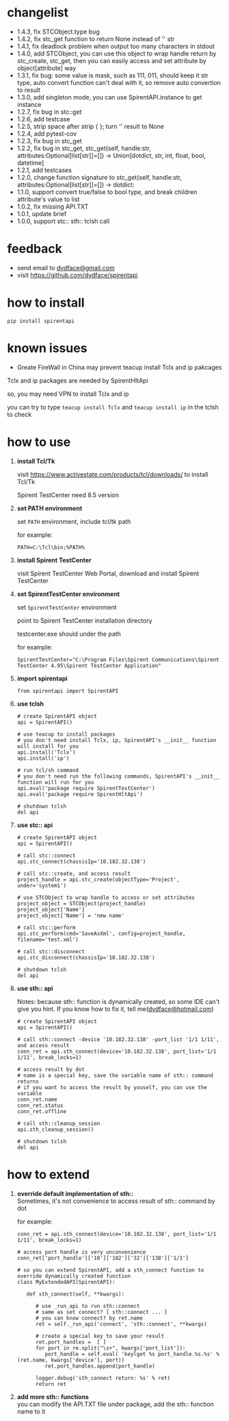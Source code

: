 # changelist
* 1.4.3,  fix STCObject.type bug
* 1.4.2,  fix stc_get function to return None instead of '' str
* 1.4.1,  fix deadlock problem when output too many characters in stdout
* 1.4.0,  add STCObject, you can use this object to wrap handle return by stc_create, stc_get, then you can easily access and set attribute by object[attribute] way
* 1.3.1,  fix bug: some value is mask, such as 111, 011, should keep it str type, auto convert function can't deal with it, so remove auto convertion to result
* 1.3.0,  add singleton mode, you can use SpirentAPI.instance to get instance
* 1.2.7,  fix bug in stc::get
* 1.2.6,  add testcase
* 1.2.5,  strip space after strip { }; turn '' result to None
* 1.2.4,  add pytest-cov
* 1.2.3,  fix bug in stc_get
* 1.2.2,  fix bug in stc_get, stc_get(self, handle:str, attributes:Optional[list[str]]=[]) -> Union[dotdict, str, int, float, bool, datetime]
* 1.2.1,  add testcases
* 1.2.0,  change function signature to stc_get(self, handle:str, attributes:Optional[list[str]]=[]) -> dotdict:
* 1.1.0,  support convert true/false to bool type, and break children attribute's value to list
* 1.0.2,  fix missing API.TXT
* 1.0.1,  update brief
* 1.0.0,  support stc:: sth:: tclsh call

# feedback
* send email to dvdface@gmail.com
* visit https://github.com/dvdface/spirentapi

# how to install
`pip install spirentapi`

# known issues
* Greate FireWall in China may prevent teacup install Tclx and ip pakcages<br/>

Tclx and ip packages are needed by SpirentHltApi<br/>

so, you may need VPN to install Tclx and ip<br/>

you can try to type `teacup install Tclx` and `teacup install ip` in the tclsh to check<br/>

# how to use
1. **install Tcl/Tk<br/>**
   
   visit https://www.activestate.com/products/tcl/downloads/  to install Tcl/Tk<br/>

   Spirent TestCenter need 8.5 version<br/>
2. **set PATH environment<br/>**

   set `PATH` environment, include tcl/tk path <br/>

   for example:<br/>

   `PATH=C:\Tcl\bin;%PATH%`<br/>
3. **install Spirent TestCenter<br/>**

   visit Spirent TestCenter Web Portal, download and install Spirent TestCenter<br/>
4. **set SpirentTestCenter environment<br/>**

   set `SpirentTestCenter` environment<br/>

   point to Spirent TestCenter installation directory<br/>

   testcenter.exe should under the path<br/>

   for example:<br/>

      `SpirentTestCenter="C:\Program Files\Spirent Communications\Spirent TestCenter 4.95\Spirent TestCenter Application"`<br/>
5. **import spirentapi**
    ```
    from spirentapi import SpirentAPI
    ```
6. **use tclsh**
    ```
    # create SpirentAPI object
    api = SpirentAPI()
    
    # use teacup to install packages
    # you don't need install Tclx, ip, SpirentAPI's __init__ function will install for you
    api.install('Tclx') 
    api.install('ip')

    # run tcl/sh command
    # you don't need run the following commands, SpirentAPI's __init__ function will run for you
    api.eval('package require SpirentTestCenter')
    api.eval('package require SpirentHltApi')

    # shutdown tclsh
    del api
    ```
7. **use stc:: api**
    ```
    # create SpirentAPI object
    api = SpirentAPI()

    # call stc::connect
    api.stc_connect(chassisIp='10.182.32.138')
    
    # call stc::create, and access result
    project_handle = api.stc_create(objectType='Project', under='system1')

    # use STCObject to wrap handle to access or set attributes
    project_object = STCObject(project_handle)
    project_object['Name']
    project_object['Name'] = 'new name'
    
    # call stc::perform
    api.stc_perform(cmd='SaveAsXml', config=project_handle, filename='test.xml')
    
    # call stc::disconnect
    api.stc_disconnect(chassisIp='10.182.32.138')

    # shutdown tclsh
    del api
    ```
8. **use sth:: api**
   
   Notes: because sth:: function is dynamically created, so some IDE can't give you hint. If you know how to fix it, tell me(dvdface@hotmail.com)
    ```
    # create SpirentAPI object
    api = SpirentAPI()

    # call sth::connect -device '10.182.32.138' -port_list '1/1 1/11', and access result
    conn_ret = api.sth_connect(device='10.182.32.138', port_list='1/1 1/11', break_locks=1)
    
    # access result by dot
    # name is a special key, save the variable name of sth:: command returns
    # if you want to access the result by youself, you can use the variable
    conn_ret.name
    conn_ret.status
    conn_ret.offline
    
    # call sth::cleanup_session
    api.sth_cleanup_session()

    # shutdown tclsh
    del api
    ```
# how to extend
1. **override default implementation of sth::**<br/>
   Sometimes, it's not convenience to access result of sth:: command by dot<br/>

   for example:<br/>

   ```
   conn_ret = api.sth_connect(device='10.182.32.138', port_list='1/1 1/11', break_locks=1)

   # access port handle is very unconvenience
   conn_ret['port_handle']['10']['182']['32']['138']['1/1']

   # so you can extend SpirentAPI, add a sth_connect function to override dynamically created function
   class MyExtendedAPI(SpirentAPI):

      def sth_connect(self, **kwargs):

         # use _run_api to run sth::connect
         # same as set connect? [ sth::connect ... ]
         # you can know connect? by ret.name
         ret = self._run_api('connect', 'sth::connect', **kwargs)

         # create a special key to save your result
         ret.port_handles =  [ ]
         for port in re.split("\s+", kwargs['port_list']):
            port_handle = self.eval( 'keylget %s port_handle.%s.%s' % (ret.name, kwargs['device'], port))
            ret.port_handles.append(port_handle)
         
         logger.debug('sth_connect return: %s' % ret)
         return ret
   ```
2. **add more sth:: functions**<br/>
	you can modify the API.TXT file under package, add the sth:: function name to it<br/>